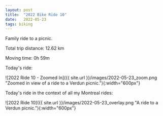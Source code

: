 ```yaml
---
layout: post
title:  "2022 Bike Ride 10"
date:   2022-05-23
tags: biking
---
```


Family ride to a picnic.

Total trip distance: 12.62 km

Moving time: 0h 59m

Today's ride:

![2022 Ride 10 - Zoomed In]({{ site.url }}/images/2022-05-23_zoom.png "Zoomed in view of a ride to a Verdun picnic."){:width="600px"}

Today's ride in the context of all my Montreal rides:

![2022 Ride 10]({{ site.url }}/images/2022-05-23_overlay.png "A ride to a Verdun picnic."){:width="600px"}
